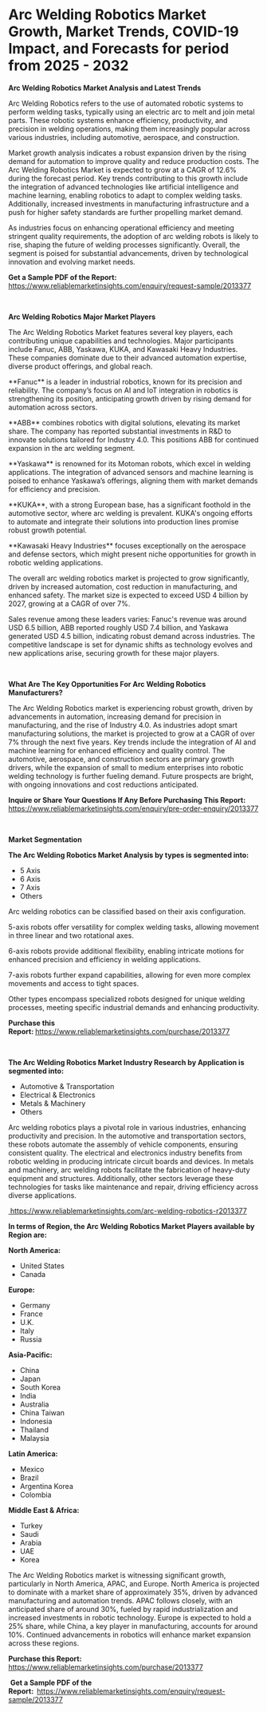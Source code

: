 <p><h1>Arc Welding Robotics Market Growth, Market Trends, COVID-19 Impact, and Forecasts for period from 2025 - 2032</h1></p><p><strong>Arc Welding Robotics Market Analysis and Latest Trends</strong></p>
<p><p>Arc Welding Robotics refers to the use of automated robotic systems to perform welding tasks, typically using an electric arc to melt and join metal parts. These robotic systems enhance efficiency, productivity, and precision in welding operations, making them increasingly popular across various industries, including automotive, aerospace, and construction.</p><p>Market growth analysis indicates a robust expansion driven by the rising demand for automation to improve quality and reduce production costs. The Arc Welding Robotics Market is expected to grow at a CAGR of 12.6% during the forecast period. Key trends contributing to this growth include the integration of advanced technologies like artificial intelligence and machine learning, enabling robotics to adapt to complex welding tasks. Additionally, increased investments in manufacturing infrastructure and a push for higher safety standards are further propelling market demand.</p><p>As industries focus on enhancing operational efficiency and meeting stringent quality requirements, the adoption of arc welding robots is likely to rise, shaping the future of welding processes significantly. Overall, the segment is poised for substantial advancements, driven by technological innovation and evolving market needs.</p></p>
<p><strong>Get a Sample PDF of the Report:&nbsp;</strong> <a href="https://www.reliablemarketinsights.com/enquiry/request-sample/2013377?utm_campaign=3579&utm_medium=2&utm_source=Github&utm_content=ia&utm_term=12042025&utm_id=arc-welding-robotics">https://www.reliablemarketinsights.com/enquiry/request-sample/2013377</a></p>
<p>&nbsp;</p>
<p><strong>Arc Welding Robotics Major Market Players</strong></p>
<p><p>The Arc Welding Robotics Market features several key players, each contributing unique capabilities and technologies. Major participants include Fanuc, ABB, Yaskawa, KUKA, and Kawasaki Heavy Industries. These companies dominate due to their advanced automation expertise, diverse product offerings, and global reach.</p><p>**Fanuc** is a leader in industrial robotics, known for its precision and reliability. The company’s focus on AI and IoT integration in robotics is strengthening its position, anticipating growth driven by rising demand for automation across sectors.</p><p>**ABB** combines robotics with digital solutions, elevating its market share. The company has reported substantial investments in R&D to innovate solutions tailored for Industry 4.0. This positions ABB for continued expansion in the arc welding segment.</p><p>**Yaskawa** is renowned for its Motoman robots, which excel in welding applications. The integration of advanced sensors and machine learning is poised to enhance Yaskawa’s offerings, aligning them with market demands for efficiency and precision.</p><p>**KUKA**, with a strong European base, has a significant foothold in the automotive sector, where arc welding is prevalent. KUKA's ongoing efforts to automate and integrate their solutions into production lines promise robust growth potential.</p><p>**Kawasaki Heavy Industries** focuses exceptionally on the aerospace and defense sectors, which might present niche opportunities for growth in robotic welding applications.</p><p>The overall arc welding robotics market is projected to grow significantly, driven by increased automation, cost reduction in manufacturing, and enhanced safety. The market size is expected to exceed USD 4 billion by 2027, growing at a CAGR of over 7%.</p><p>Sales revenue among these leaders varies: Fanuc's revenue was around USD 6.5 billion, ABB reported roughly USD 7.4 billion, and Yaskawa generated USD 4.5 billion, indicating robust demand across industries. The competitive landscape is set for dynamic shifts as technology evolves and new applications arise, securing growth for these major players.</p></p>
<p>&nbsp;</p>
<p><strong>What Are The Key Opportunities For Arc Welding Robotics Manufacturers?</strong></p>
<p><p>The Arc Welding Robotics market is experiencing robust growth, driven by advancements in automation, increasing demand for precision in manufacturing, and the rise of Industry 4.0. As industries adopt smart manufacturing solutions, the market is projected to grow at a CAGR of over 7% through the next five years. Key trends include the integration of AI and machine learning for enhanced efficiency and quality control. The automotive, aerospace, and construction sectors are primary growth drivers, while the expansion of small to medium enterprises into robotic welding technology is further fueling demand. Future prospects are bright, with ongoing innovations and cost reductions anticipated.</p></p>
<p><strong>Inquire or Share Your Questions If Any Before Purchasing This Report:</strong> <a href="https://www.reliablemarketinsights.com/enquiry/pre-order-enquiry/2013377?utm_campaign=3579&utm_medium=2&utm_source=Github&utm_content=ia&utm_term=12042025&utm_id=arc-welding-robotics">https://www.reliablemarketinsights.com/enquiry/pre-order-enquiry/2013377</a></p>
<p>&nbsp;</p>
<p><strong>Market Segmentation</strong></p>
<p><strong>The Arc Welding Robotics Market Analysis by types is segmented into:</strong></p>
<p><ul><li>5 Axis</li><li>6 Axis</li><li>7 Axis</li><li>Others</li></ul></p>
<p><p>Arc welding robotics can be classified based on their axis configuration. </p><p>5-axis robots offer versatility for complex welding tasks, allowing movement in three linear and two rotational axes. </p><p>6-axis robots provide additional flexibility, enabling intricate motions for enhanced precision and efficiency in welding applications. </p><p>7-axis robots further expand capabilities, allowing for even more complex movements and access to tight spaces. </p><p>Other types encompass specialized robots designed for unique welding processes, meeting specific industrial demands and enhancing productivity.</p></p>
<p><strong>Purchase this Report:&nbsp;</strong><a href="https://www.reliablemarketinsights.com/purchase/2013377?utm_campaign=3579&utm_medium=2&utm_source=Github&utm_content=ia&utm_term=12042025&utm_id=arc-welding-robotics">https://www.reliablemarketinsights.com/purchase/2013377</a></p>
<p>&nbsp;</p>
<p><strong>The Arc Welding Robotics Market Industry Research by Application is segmented into:</strong></p>
<p><ul><li>Automotive & Transportation</li><li>Electrical & Electronics</li><li>Metals & Machinery</li><li>Others</li></ul></p>
<p><p>Arc welding robotics plays a pivotal role in various industries, enhancing productivity and precision. In the automotive and transportation sectors, these robots automate the assembly of vehicle components, ensuring consistent quality. The electrical and electronics industry benefits from robotic welding in producing intricate circuit boards and devices. In metals and machinery, arc welding robots facilitate the fabrication of heavy-duty equipment and structures. Additionally, other sectors leverage these technologies for tasks like maintenance and repair, driving efficiency across diverse applications.</p></p>
<p><a href="https://www.reliablemarketinsights.com/arc-welding-robotics-r2013377?utm_campaign=3579&utm_medium=2&utm_source=Github&utm_content=ia&utm_term=12042025&utm_id=arc-welding-robotics">&nbsp;https://www.reliablemarketinsights.com/arc-welding-robotics-r2013377</a></p>
<p><strong>In terms of Region, the Arc Welding Robotics Market Players available by Region are:</strong></p>
<p>
    <p> <strong> North America: </strong>
        <ul>
            <li>United States</li>
            <li>Canada</li>
        </ul>
        </p> 
    <p> <strong> Europe: </strong>
        <ul>
            <li>Germany</li>
            <li>France</li>
            <li>U.K.</li>
            <li>Italy</li>
            <li>Russia</li>
        </ul>
        </p> 
    <p> <strong> Asia-Pacific: </strong>
        <ul>
            <li>China</li>
            <li>Japan</li>
            <li>South Korea</li>
            <li>India</li>
            <li>Australia</li>
            <li>China Taiwan</li>
            <li>Indonesia</li>
            <li>Thailand</li>
            <li>Malaysia</li>
        </ul>
        </p> 
    <p> <strong> Latin America: </strong>
        <ul>
            <li>Mexico</li>
            <li>Brazil</li>
            <li>Argentina Korea</li>
            <li>Colombia</li>
        </ul>
        </p> 
    <p> <strong> Middle East & Africa: </strong>
        <ul>
            <li>Turkey</li>
            <li>Saudi</li>
            <li>Arabia</li>
            <li>UAE</li>
            <li>Korea</li>
        </ul>
    </p>
    </p>
<p><p>The Arc Welding Robotics market is witnessing significant growth, particularly in North America, APAC, and Europe. North America is projected to dominate with a market share of approximately 35%, driven by advanced manufacturing and automation trends. APAC follows closely, with an anticipated share of around 30%, fueled by rapid industrialization and increased investments in robotic technology. Europe is expected to hold a 25% share, while China, a key player in manufacturing, accounts for around 10%. Continued advancements in robotics will enhance market expansion across these regions.</p></p>
<p><strong>Purchase this Report: </strong><a href="https://www.reliablemarketinsights.com/purchase/2013377?utm_campaign=3579&utm_medium=2&utm_source=Github&utm_content=ia&utm_term=12042025&utm_id=arc-welding-robotics">https://www.reliablemarketinsights.com/purchase/2013377</a></p>
<p>&nbsp;<strong>Get a Sample PDF of the Report:&nbsp;&nbsp;</strong><a href="https://www.reliablemarketinsights.com/enquiry/request-sample/2013377?utm_campaign=3579&utm_medium=2&utm_source=Github&utm_content=ia&utm_term=12042025&utm_id=arc-welding-robotics">https://www.reliablemarketinsights.com/enquiry/request-sample/2013377</a></p>
<p><strong></strong></p>
<p><p></p><p></p><p></p></p>